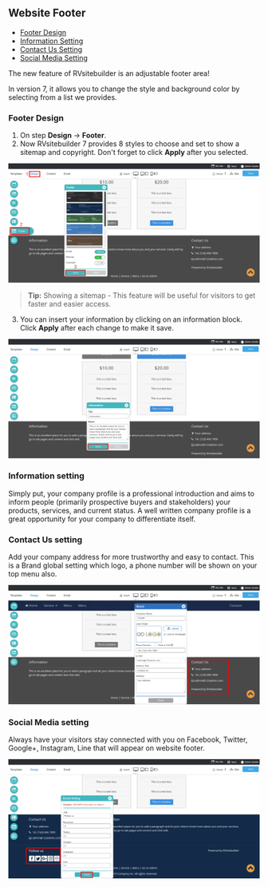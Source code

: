## Website Footer

  - [Footer Design](#footerdesign)
  - [Information Setting](#informationsetting)
  - [Contact Us Setting](#contactussetting)
  - [Social Media Setting](#socialsetting)

The new feature of RVsitebuilder is an adjustable footer area!

In version 7, it allows you to change the style and background color by selecting from a list we provides.



<a name="footerdesign"></a>
### Footer Design

1. On step **Design** -> **Footer**.
2. Now RVsitebuilder 7 provides 8 styles to choose and set to show a sitemap and copyright. Don't forget to click **Apply** after you selected.

![image](images/create15.png)

> **Tip:** Showing a sitemap - This feature will be useful for visitors to get faster and easier access.

3. You can insert your information by clicking on an information block. Click **Apply** after each change to make it save.

![image](images/create15-1.png)



<a name="informationsetting"></a>
### Information setting

Simply put, your company profile is a professional introduction and aims to inform people (primarily prospective buyers and stakeholders) your products, services, and current status. A well written company profile is a great opportunity for your company to differentiate itself.



<a name="contactussetting"></a>
### Contact Us setting

Add your company address for more trustworthy and easy to contact. This is a Brand global setting which logo, a phone number will be shown on your top menu also.

![image](images/create15-2.png)



<a name="socialsetting"></a>
### Social Media setting

Always have your visitors stay connected with you on Facebook, Twitter, Google+, Instagram, Line that will appear on website footer.

![image](images/create15-3.png)


